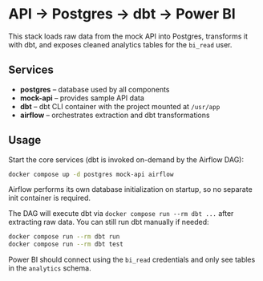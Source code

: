 # API → Postgres → dbt → Power BI

This stack loads raw data from the mock API into Postgres, transforms it with dbt, and exposes cleaned analytics tables for the `bi_read` user.

## Services

- **postgres** – database used by all components
- **mock-api** – provides sample API data
- **dbt** – dbt CLI container with the project mounted at `/usr/app`
- **airflow** – orchestrates extraction and dbt transformations

## Usage

Start the core services (dbt is invoked on-demand by the Airflow DAG):

```bash
docker compose up -d postgres mock-api airflow
```

Airflow performs its own database initialization on startup, so no separate init container is required.

The DAG will execute dbt via `docker compose run --rm dbt ...` after extracting raw data.
You can still run dbt manually if needed:

```bash
docker compose run --rm dbt run
docker compose run --rm dbt test
```

Power BI should connect using the `bi_read` credentials and only see tables in the `analytics` schema.

